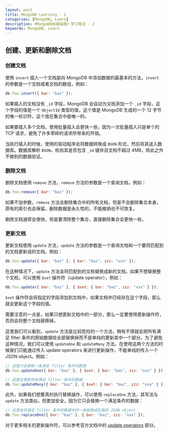 ```yaml
---
layout: post
title: MongoDB Learning - 2
categories: [MongoDB, Learn]
description: 《MongoDB权威指南》学习笔记 - 2
keywords: MongoDB, Learn
---
```


## 创建、更新和删除文档

### 创建文档

使用 `insert` 插入一个文档是向 MongoDB 中添加数据的最基本的方法，`insert` 的参数是一个文档或者文档的数组，例如：

```javascript
db.foo.insert({ bar: "baz" });
```

如果插入的文档没有 `_id` 字段，MongoDB 会自动为文档添加一个 `_id` 字段，这个字段的值是一个 `ObjectId` 类型的值，这个值是 MongoDB 生成的一个 12 字节的唯一标识符，这个值在集合中是唯一的。

如果要插入多个文档，使用批量插入会更快一些，因为一次批量插入只是单个的 TCP 请求，避免了许多零碎的请求所带来的开销。

当执行插入的时候，使用的驱动程序会将数据转换成 `BSON` 形式，然后将其送入数据库。数据库解析 `BSON`，检验其是否包含 `_id` 键并且文档不超过 4MB，除此之外不做别的数据验证。

### 删除文档

删除文档使用 `remove` 方法，`remove` 方法的参数是一个查询文档，例如：

```javascript
db.foo.remove({ bar: "baz" });
```

如果不加参数，`remove` 方法会删除集合中的所有文档，但是不会删除集合本身，原有的索引也会保留。删除数据是永久性的，不能撤销也不可恢复。

删除文档通常会很快，但是要清除整个集合，直接删除集合会更快一些。

### 更新文档

更新文档使用 `update` 方法，`update` 方法的参数是一个查询文档和一个要将匹配到的文档更新成的文档，例如：

```javascript
db.foo.update({ bar: "baz" }, { bar: "baz", zzz: "xxx" });
```

在这种情况下，`update` 方法会将匹配到的文档替换成新的文档，如果不想替换整个文档，可以使用 `$set` 操作符（update operator），例如：

```javascript
db.foo.update({ bar: "baz" }, { $set: { bar: "baz", zzz: "xxx" } });
```

`$set` 操作符会将指定的字段添加到文档中，如果文档中已经存在这个字段，那么就会更新这个字段的值。

需要注意的一点是，如果只想更新文档中的一部分，那么一定要使用更新操作符，否则会将整个文档替换掉。

这里我们可以看到，`update` 方法是比较危险的一个方法，稍有不慎就会把所有满足 filter 条件的原始数据给全部替换掉而不是单纯的更新其中一个部分。为了避免这种情况，我们可以使用 `updateOne` 和 `updateMany` 方法。在使用这两个方法的时候我们只能通过传入 update operators 来进行更新操作，不能单纯的传入一个 JSON object。例如：

```javascript
// 这里只会更新一条满足 filter 条件的数据
db.foo.updateOne({ bar: "baz" }, { $set: { bar: "baz", zzz: "xxx" } });

// 这里会更新所有满足 filter 条件的数据
db.foo.updateMany({ bar: "baz" }, { $set: { bar: "baz", zzz: "xxx" } });
```

此外，如果我们想要真的执行替换操作，可以使用 `replaceOne` 方法，其写法与 `update` 方法类似，但更加安全，因为它只会替换一个满足条件的数据：

```javascript
// 这里会将满足 filter 条件的数据中的一条替换成后面的 JSON object
db.foo.replaceOne({ bar: "baz" }, { bar: "baz", zzz: "xxx" });
```

对于更多相关的更新操作符，可以参考官方文档中的 [update operators](https://docs.mongodb.com/manual/reference/operator/update/) 部分。

